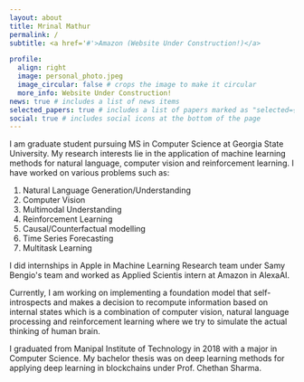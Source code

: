 ```yaml
---
layout: about
title: Mrinal Mathur
permalink: /
subtitle: <a href='#'>Amazon (Website Under Construction!)</a>

profile:
  align: right
  image: personal_photo.jpeg
  image_circular: false # crops the image to make it circular
  more_info: Website Under Construction!
news: true # includes a list of news items
selected_papers: true # includes a list of papers marked as "selected={true}"
social: true # includes social icons at the bottom of the page
---
```


I am graduate student pursuing MS in Computer Science at Georgia State University. My research interests lie in the application of machine learning methods for natural language, computer vision and reinforcement learning. I have worked on various problems such as:

1. Natural Language Generation/Understanding
2. Computer Vision
3. Multimodal Understanding
4. Reinforcement Learning
5. Causal/Counterfactual modelling
6. Time Series Forecasting
7. Multitask Learning

I did internships in Apple in Machine Learning Research team under Samy Bengio's team and worked as Applied Scientis intern at Amazon in AlexaAI. 

Currently, I am working on implementing a foundation model that self-introspects and makes a decision to recompute information based on internal states which is a combination of computer vision, natural language processing and reinforcement learning where we try to simulate the actual thinking of human brain. 

I graduated from Manipal Institute of Technology in 2018 with a major in Computer Science. My bachelor thesis was on deep learning methods for applying deep learning in blockchains under Prof. Chethan Sharma. 

